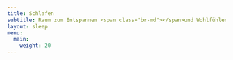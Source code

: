```yaml
---
title: Schlafen
subtitle: Raum zum Entspannen <span class="br-md"></span>und Wohlfühlen
layout: sleep
menu:
  main:
    weight: 20
---
```

